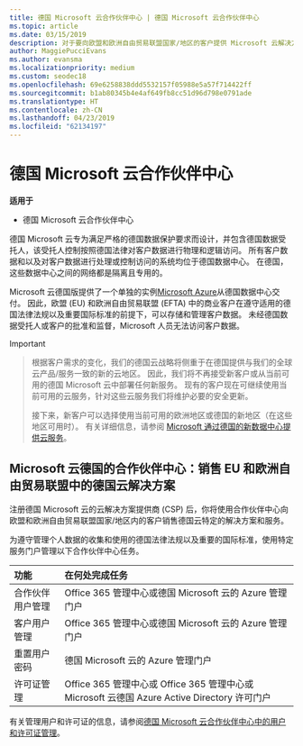 ```yaml
---
title: 德国 Microsoft 云合作伙伴中心 | 德国 Microsoft 云合作伙伴中心
ms.topic: article
ms.date: 03/15/2019
description: 对于要向欧盟和欧洲自由贸易联盟国家/地区的客户提供 Microsoft 云解决方案的 Microsoft 合作伙伴来说，德国 Microsoft 云合作伙伴中心是其业务门户。
author: MaggiePucciEvans
ms.author: evansma
ms.localizationpriority: medium
ms.custom: seodec18
ms.openlocfilehash: 69e6258838ddd5532157f05988e5a57f714422ff
ms.sourcegitcommit: b1ab80345b4e4af649fb8cc51d96d798e0791ade
ms.translationtype: HT
ms.contentlocale: zh-CN
ms.lasthandoff: 04/23/2019
ms.locfileid: "62134197"
---
```

# <a name="partner-center-for-microsoft-cloud-germany"></a>德国 Microsoft 云合作伙伴中心

**适用于**

-  德国 Microsoft 云合作伙伴中心

德国 Microsoft 云专为满足严格的德国数据保护要求而设计，并包含德国数据受托人，该受托人控制按照德国法律对客户数据进行物理和逻辑访问。 所有客户数据和以及对客户数据进行处理或控制访问的系统均位于德国数据中心。 在德国，这些数据中心之间的网络都是隔离且专用的。

Microsoft 云德国版提供了一个单独的实例[Microsoft Azure](https://go.microsoft.com/fwlink/?linkid=847992)从德国数据中心交付。 因此，欧盟 (EU) 和欧洲自由贸易联盟 (EFTA) 中的商业客户在遵守适用的德国法律法规以及重要国际标准的前提下，可以存储和管理客户数据。 未经德国数据受托人或客户的批准和监督，Microsoft 人员无法访问客户数据。

> [!IMPORTANT]

> 根据客户需求的变化，我们的德国云战略将侧重于在德国提供与我们的全球云产品/服务一致的新的云地区。 因此，我们将不再接受新客户或从当前可用的德国 Microsoft 云中部署任何新服务。 现有的客户现在可继续使用当前可用的云服务，针对这些云服务我们将维护必要的安全更新。 
> 
> 接下来，新客户可以选择使用当前可用的欧洲地区或德国的新地区（在这些地区可用时）。 有关详细信息，请参阅 [Microsoft 通过德国的新数据中心提供云服务](https://news.microsoft.com/europe/2018/08/31/microsoft-to-deliver-cloud-services-from-new-datacentres-in-germany-in-2019-to-meet-evolving-customer-needs/)。 


## <a name="partner-center-for-microsoft-cloud-germany-selling-german-cloud-solutions-in-eu-and-efta"></a>Microsoft 云德国的合作伙伴中心：销售 EU 和欧洲自由贸易联盟中的德国云解决方案

注册德国 Microsoft 云的云解决方案提供商 (CSP) 后，你将使用合作伙伴中心向欧盟和欧洲自由贸易联盟国家/地区内的客户销售德国云特定的解决方案和服务。 

为遵守管理个人数据的收集和使用的德国法律法规以及重要的国际标准，使用特定服务门户管理以下合作伙伴中心任务。 

功能 | 在何处完成任务
:--- | :---
合作伙伴用户管理 | Office 365 管理中心或德国 Microsoft 云的 Azure 管理门户
客户用户管理 | Office 365 管理中心或德国 Microsoft 云的 Azure 管理门户
重置用户密码 | 德国 Microsoft 云的 Azure 管理门户
许可证管理 | Office 365 管理中心或 Office 365 管理中心或 Microsoft 云德国 Azure Active Directory 许可门户


有关管理用户和许可证的信息，请参阅[德国 Microsoft 云合作伙伴中心中的用户和许可证管理](user-management-in-partner-center-for-microsoft-cloud-germany.md)。


